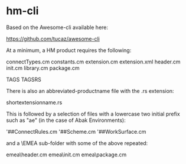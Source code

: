 ﻿# hm-cli
Based on the Awesome-cli available here:

https://github.com/tucaz/awesome-cli

At a minimum, a HM product requires the following:

connectTypes.cm
constants.cm
extension.cm
extension.xml
header.cm
init.cm
library.cm
package.cm

TAGS
TAGSRS

There is also an abbreviated-productname file with the .rs extension:

shortextensionname.rs

This is followed by a selection of files with a lowercase two initial prefix such as "ae" (in the case of Abak Environments):


'##ConnectRules.cm
'##Scheme.cm
'##WorkSurface.cm







and a \EMEA sub-folder with some of the above repeated:

emea\header.cm
emea\init.cm
emea\package.cm

